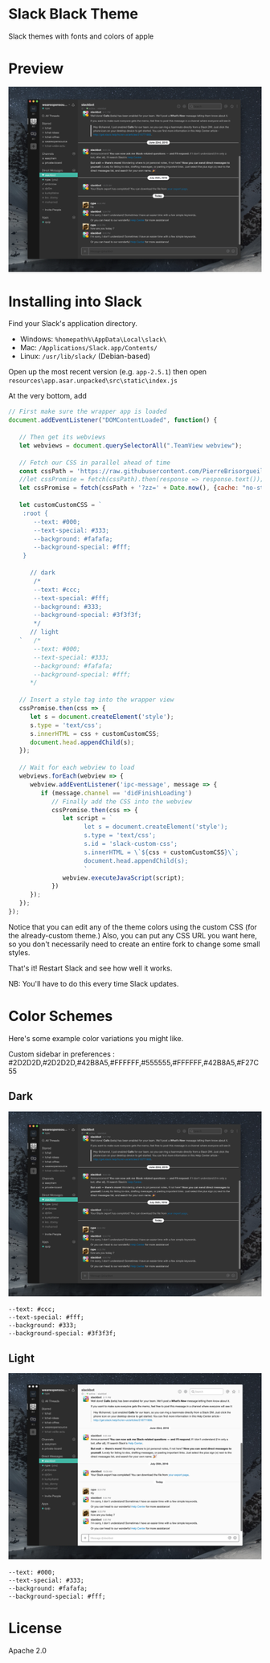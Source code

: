 # Slack Black Theme

Slack themes with fonts and colors of apple

# Preview

![Screenshot](https://github.com/PierreBrisorgueil/slack-black-theme/blob/master/screens/001.png?raw=true)

# Installing into Slack

Find your Slack's application directory.

* Windows: `%homepath%\AppData\Local\slack\`
* Mac: `/Applications/Slack.app/Contents/`
* Linux: `/usr/lib/slack/` (Debian-based)


Open up the most recent version (e.g. `app-2.5.1`) then open
`resources\app.asar.unpacked\src\static\index.js`

At the very bottom, add

```js
// First make sure the wrapper app is loaded
document.addEventListener("DOMContentLoaded", function() {

   // Then get its webviews
   let webviews = document.querySelectorAll(".TeamView webview");

   // Fetch our CSS in parallel ahead of time
   const cssPath = 'https://raw.githubusercontent.com/PierreBrisorgueil/slack-black-theme/master/custom.css';
   //let cssPromise = fetch(cssPath).then(response => response.text());
   let cssPromise = fetch(cssPath + '?zz=' + Date.now(), {cache: "no-store"}).then(response => response.text());

   let customCustomCSS = `
    :root {
       --text: #000;
       --text-special: #333;
       --background: #fafafa;
       --background-special: #fff;
    }

      // dark
       /*
       --text: #ccc;
       --text-special: #fff;
       --background: #333;
       --background-special: #3f3f3f;
       */
      // light
   `   /*
       --text: #000;
       --text-special: #333;
       --background: #fafafa;
       --background-special: #fff;
      */

   // Insert a style tag into the wrapper view
   cssPromise.then(css => {
      let s = document.createElement('style');
      s.type = 'text/css';
      s.innerHTML = css + customCustomCSS;
      document.head.appendChild(s);
   });

   // Wait for each webview to load
   webviews.forEach(webview => {
      webview.addEventListener('ipc-message', message => {
         if (message.channel == 'didFinishLoading')
            // Finally add the CSS into the webview
            cssPromise.then(css => {
               let script = `
                     let s = document.createElement('style');
                     s.type = 'text/css';
                     s.id = 'slack-custom-css';
                     s.innerHTML = \`${css + customCustomCSS}\`;
                     document.head.appendChild(s);
                     `
               webview.executeJavaScript(script);
            })
      });
   });
});
```

Notice that you can edit any of the theme colors using the custom CSS (for
the already-custom theme.) Also, you can put any CSS URL you want here,
so you don't necessarily need to create an entire fork to change some small styles.

That's it! Restart Slack and see how well it works.

NB: You'll have to do this every time Slack updates.

# Color Schemes

Here's some example color variations you might like.

Custom sidebar in preferences : #2D2D2D,#2D2D2D,#42B8A5,#FFFFFF,#555555,#FFFFFF,#42B8A5,#F27C55

## Dark
![Dark](https://github.com/PierreBrisorgueil/slack-black-theme/blob/master/screens/001.png?raw=true)
```
--text: #ccc;
--text-special: #fff;
--background: #333;
--background-special: #3f3f3f;
```

## Light
![Light](https://github.com/PierreBrisorgueil/slack-black-theme/blob/master/screens/002.png?raw=true)
```
--text: #000;
--text-special: #333;
--background: #fafafa;
--background-special: #fff;
```

# License

Apache 2.0
